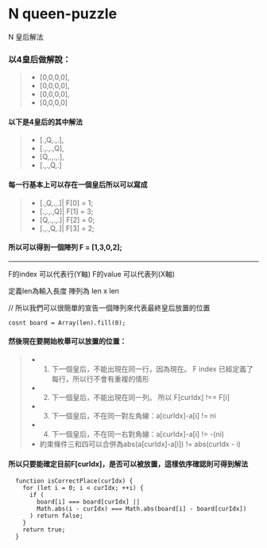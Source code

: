 # N queen-puzzle
N 皇后解法

### 以4皇后做解說：
>- [0,0,0,0],
>- [0,0,0,0],
>- [0,0,0,0],
>- [0,0,0,0]


#### 以下是4皇后的其中解法
>- [.,Q,.,.],
>- [.,.,.,Q],
>- [Q,.,.,.],
>- [.,.,Q,.]

####  每一行基本上可以存在一個皇后所以可以寫成
>- [.,Q,.,.]|  F[0] = 1;
>- [.,.,.,Q]|  F[1] = 3;
>- [Q,.,.,.]|  F[2] = 0;
>- [.,.,Q,.]|  F[3] = 2;

#### 所以可以得到一個陣列 F = [1,3,0,2];

---

F的index 可以代表行(Y軸)
F的value 可以代表列(X軸)

定義len為輸入長度 陣列為 len x len

// 所以我們可以很簡單的宣告一個陣列來代表最終皇后放置的位置
```
cosnt board = Array(len).fill(0);
```

####  然後現在要開始枚舉可以放置的位置：
>- 1. 下一個皇后，不能出現在同一行，因為現在。 F index 已經定義了每行，所以行不會有重複的情形
>- 2. 下一個皇后，不能出現在同一列。 所以 F[curIdx] !== F[i]
>- 3. 下一個皇后，不在同一對左角線：a[curIdx]-a[i] != ni
>- 4. 下一個皇后，不在同一右對角線：a[curIdx]-a[i] != -(ni)
>- 約束條件三和四可以合併為abs(a[curIdx]-a[i]) != abs(curIdx - i)


#### 所以只要能確定目前F[curIdx]，是否可以被放置，這樣依序確認則可得到解法
```
  function isCorrectPlace(curIdx) {
    for (let i = 0; i < curIdx; ++i) {
      if (
        board[i] === board[curIdx] ||
        Math.abs(i - curIdx) === Math.abs(board[i] - board[curIdx])
      ) return false;
    }
    return true;
  }

```


